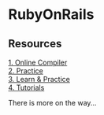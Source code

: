 # RubyOnRails

## Resources

[1. Online Compiler](https://replit.com/languages/ruby)<br>
[2. Practice](https://try.ruby-lang.org/)<br>
[3. Learn & Practice](https://www.codecademy.com/learn/learn-ruby)<br>
[4. Tutorials](https://www.tutorialspoint.com/ruby/index.htm)<br>

There is more on the way...

